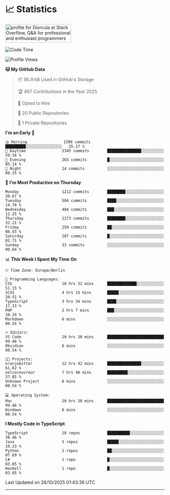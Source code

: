 # 📈 Statistics
 <a href="https://stackoverflow.com/users/10433530/diorcula"><img src="https://stackoverflow.com/users/flair/10433530.png" width="208" height="58" alt="profile for Diorcula at Stack Overflow, Q&amp;A for professional and enthusiast programmers" title="profile for Diorcula at Stack Overflow, Q&amp;A for professional and enthusiast programmers"></a>
 
<!--START_SECTION:waka-->
![Code Time](http://img.shields.io/badge/Code%20Time-724%20hrs%202%20mins-blue)

![Profile Views](http://img.shields.io/badge/Profile%20Views-0-blue)

**🐱 My GitHub Data** 

> 📦 85.9 kB Used in GitHub's Storage 
 > 
> 🏆 467 Contributions in the Year 2025
 > 
> 💼 Opted to Hire
 > 
> 📜 20 Public Repositories 
 > 
> 🔑 1 Private Repositories 
 > 
**I'm an Early 🐤** 

```text
🌞 Morning                1390 commits        █████████░░░░░░░░░░░░░░░░   35.17 % 
🌆 Daytime                2345 commits        ███████████████░░░░░░░░░░   59.34 % 
🌃 Evening                203 commits         █░░░░░░░░░░░░░░░░░░░░░░░░   05.14 % 
🌙 Night                  14 commits          ░░░░░░░░░░░░░░░░░░░░░░░░░   00.35 % 
```
📅 **I'm Most Productive on Thursday** 

```text
Monday                   1212 commits        ████████░░░░░░░░░░░░░░░░░   30.67 % 
Tuesday                  584 commits         ████░░░░░░░░░░░░░░░░░░░░░   14.78 % 
Wednesday                484 commits         ███░░░░░░░░░░░░░░░░░░░░░░   12.25 % 
Thursday                 1273 commits        ████████░░░░░░░░░░░░░░░░░   32.21 % 
Friday                   259 commits         ██░░░░░░░░░░░░░░░░░░░░░░░   06.55 % 
Saturday                 107 commits         █░░░░░░░░░░░░░░░░░░░░░░░░   02.71 % 
Sunday                   33 commits          ░░░░░░░░░░░░░░░░░░░░░░░░░   00.84 % 
```


📊 **This Week I Spent My Time On** 

```text
🕑︎ Time Zone: Europe/Berlin

💬 Programming Languages: 
CSS                      10 hrs 32 mins      █████████████░░░░░░░░░░░░   51.15 % 
SCSS                     4 hrs 13 mins       █████░░░░░░░░░░░░░░░░░░░░   20.51 % 
TypeScript               3 hrs 34 mins       ████░░░░░░░░░░░░░░░░░░░░░   17.33 % 
PHP                      2 hrs 7 mins        ███░░░░░░░░░░░░░░░░░░░░░░   10.34 % 
Markdown                 6 mins              ░░░░░░░░░░░░░░░░░░░░░░░░░   00.54 % 

🔥 Editors: 
VS Code                  20 hrs 30 mins      █████████████████████████   99.46 % 
Obsidian                 6 mins              ░░░░░░░░░░░░░░░░░░░░░░░░░   00.54 % 

🐱‍💻 Projects: 
oranjebitter             12 hrs 42 mins      ███████████████░░░░░░░░░░   61.62 % 
eelcocouvreur            7 hrs 48 mins       █████████░░░░░░░░░░░░░░░░   37.85 % 
Unknown Project          6 mins              ░░░░░░░░░░░░░░░░░░░░░░░░░   00.54 % 

💻 Operating System: 
Mac                      20 hrs 30 mins      █████████████████████████   99.46 % 
Windows                  6 mins              ░░░░░░░░░░░░░░░░░░░░░░░░░   00.54 % 
```

**I Mostly Code in TypeScript** 

```text
TypeScript               10 repos            ██████████░░░░░░░░░░░░░░░   38.46 % 
Java                     5 repos             █████░░░░░░░░░░░░░░░░░░░░   19.23 % 
Python                   2 repos             ██░░░░░░░░░░░░░░░░░░░░░░░   07.69 % 
C#                       1 repo              █░░░░░░░░░░░░░░░░░░░░░░░░   03.85 % 
Haskell                  1 repo              █░░░░░░░░░░░░░░░░░░░░░░░░   03.85 % 
```




 Last Updated on 26/10/2025 01:43:36 UTC
<!--END_SECTION:waka-->
 
---

